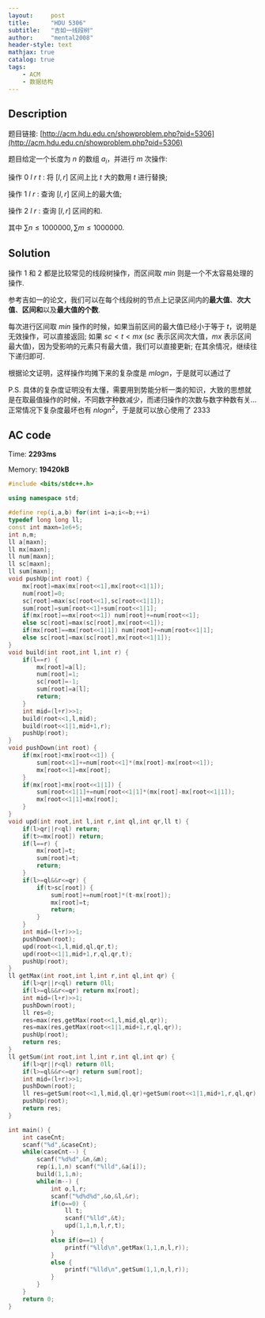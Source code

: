 ```yaml
---
layout:     post
title:      "HDU 5306"
subtitle:   "吉如一线段树"
author:     "mental2008"
header-style: text
mathjax: true
catalog: true
tags:
    - ACM
    - 数据结构
---
```


## Description

题目链接: [http://acm.hdu.edu.cn/showproblem.php?pid=5306](http://acm.hdu.edu.cn/showproblem.php?pid=5306)

题目给定一个长度为 $n$ 的数组 $a_i$，并进行 $m$ 次操作:

操作 $0$ $l$ $r$ $t$ : 将 $[l, r]$ 区间上比 $t$ 大的数用 $t$ 进行替换;

操作 $1$ $l$ $r$ : 查询 $[l, r]$ 区间上的最大值;

操作 $2$ $l$ $r$ : 查询 $[l, r]$ 区间的和.

其中 $\sum n \le 1000000, \sum m \le 1000000$.

## Solution

操作 $1$ 和 $2$ 都是比较常见的线段树操作，而区间取 $min$ 则是一个不太容易处理的操作.

参考吉如一的论文，我们可以在每个线段树的节点上记录区间内的**最大值**、**次大值**、**区间和**以及**最大值的个数**.

每次进行区间取 $min$ 操作的时候，如果当前区间的最大值已经小于等于 $t$，说明是无效操作，可以直接返回; 如果 $sc <  t < mx$ ($sc$ 表示区间次大值，$mx$ 表示区间最大值)，因为受影响的元素只有最大值，我们可以直接更新; 在其余情况，继续往下递归即可.

根据论文证明，这样操作均摊下来的复杂度是 $mlogn$，于是就可以通过了

P.S. 具体的复杂度证明没有太懂，需要用到势能分析一类的知识，大致的思想就是在取最值操作的时候，不同数字种数减少，而递归操作的次数与数字种数有关...正常情况下复杂度最坏也有 $nlog{n^2}$，于是就可以放心使用了 2333

## AC code

Time: **2293ms**

Memory: **19420kB**

```c++
#include <bits/stdc++.h>

using namespace std;

#define rep(i,a,b) for(int i=a;i<=b;++i)
typedef long long ll;
const int maxn=1e6+5;
int n,m;
ll a[maxn];
ll mx[maxn];
ll num[maxn];
ll sc[maxn];
ll sum[maxn];
void pushUp(int root) {
	mx[root]=max(mx[root<<1],mx[root<<1|1]);
	num[root]=0;
	sc[root]=max(sc[root<<1],sc[root<<1|1]);
	sum[root]=sum[root<<1]+sum[root<<1|1];
	if(mx[root]==mx[root<<1]) num[root]+=num[root<<1];
	else sc[root]=max(sc[root],mx[root<<1]);
	if(mx[root]==mx[root<<1|1]) num[root]+=num[root<<1|1];
	else sc[root]=max(sc[root],mx[root<<1|1]);
}
void build(int root,int l,int r) {
	if(l==r) {
		mx[root]=a[l];
		num[root]=1;
		sc[root]=-1;
		sum[root]=a[l];
		return;
	}
	int mid=(l+r)>>1;
	build(root<<1,l,mid);
	build(root<<1|1,mid+1,r);
	pushUp(root);
}
void pushDown(int root) {
	if(mx[root]<mx[root<<1]) {
		sum[root<<1]+=num[root<<1]*(mx[root]-mx[root<<1]);
		mx[root<<1]=mx[root];
	}
	if(mx[root]<mx[root<<1|1]) {
		sum[root<<1|1]+=num[root<<1|1]*(mx[root]-mx[root<<1|1]);
		mx[root<<1|1]=mx[root];
	}
}
void upd(int root,int l,int r,int ql,int qr,ll t) {
	if(l>qr||r<ql) return;
	if(t>=mx[root]) return;
	if(l==r) {
		mx[root]=t;
		sum[root]=t;
		return;
	}
	if(l>=ql&&r<=qr) {
		if(t>sc[root]) {
			sum[root]+=num[root]*(t-mx[root]);
			mx[root]=t;
			return;
		}
	}
	int mid=(l+r)>>1;
	pushDown(root);
	upd(root<<1,l,mid,ql,qr,t);
	upd(root<<1|1,mid+1,r,ql,qr,t);
	pushUp(root);
}
ll getMax(int root,int l,int r,int ql,int qr) {
	if(l>qr||r<ql) return 0ll;
	if(l>=ql&&r<=qr) return mx[root];
	int mid=(l+r)>>1;
	pushDown(root);
	ll res=0;
	res=max(res,getMax(root<<1,l,mid,ql,qr));
	res=max(res,getMax(root<<1|1,mid+1,r,ql,qr));
	pushUp(root);
	return res;
}
ll getSum(int root,int l,int r,int ql,int qr) {
	if(l>qr||r<ql) return 0ll;
	if(l>=ql&&r<=qr) return sum[root];
	int mid=(l+r)>>1;
	pushDown(root);
	ll res=getSum(root<<1,l,mid,ql,qr)+getSum(root<<1|1,mid+1,r,ql,qr);
	pushUp(root);
	return res;
}

int main() {
	int caseCnt;
	scanf("%d",&caseCnt);
	while(caseCnt--) {
		scanf("%d%d",&n,&m);
		rep(i,1,n) scanf("%lld",&a[i]);
		build(1,1,n);
		while(m--) {
			int o,l,r;
			scanf("%d%d%d",&o,&l,&r);
			if(o==0) {
				ll t;
				scanf("%lld",&t);
				upd(1,1,n,l,r,t);
			}
			else if(o==1) {
				printf("%lld\n",getMax(1,1,n,l,r));
			}
			else {
				printf("%lld\n",getSum(1,1,n,l,r));
			}
		}
	}
	return 0;
}
```
